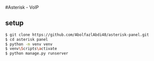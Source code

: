 #Asterisk - VoIP

## setup

```sh
$ git clone https://github.com/AbolfazlAbdi48/asterisk-panel.git
$ cd asterisk panel
$ python -m venv venv
$ venv\Scripts\activate
$ python manage.py runserver
```
